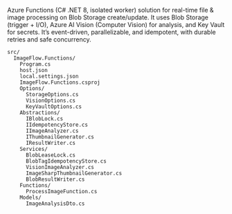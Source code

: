 Azure Functions (C# .NET 8, isolated worker) solution for real-time file & image processing on Blob Storage create/update. It uses Blob Storage (trigger + I/O), Azure AI Vision (Computer Vision) for analysis, and Key Vault for secrets. It’s event-driven, parallelizable, and idempotent, with durable retries and safe concurrency.
```
src/
  ImageFlow.Functions/
    Program.cs
    host.json
    local.settings.json              
    ImageFlow.Functions.csproj
    Options/
      StorageOptions.cs
      VisionOptions.cs
      KeyVaultOptions.cs
    Abstractions/
      IBlobLock.cs
      IIdempotencyStore.cs
      IImageAnalyzer.cs
      IThumbnailGenerator.cs
      IResultWriter.cs
    Services/
      BlobLeaseLock.cs
      BlobTagIdempotencyStore.cs
      VisionImageAnalyzer.cs
      ImageSharpThumbnailGenerator.cs
      BlobResultWriter.cs
    Functions/
      ProcessImageFunction.cs
    Models/
      ImageAnalysisDto.cs
```
